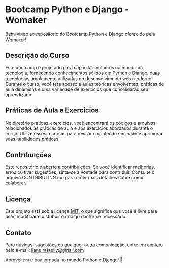 # Bootcamp Python e Django - Womaker

Bem-vindo ao repositório do Bootcamp Python e Django oferecido pela Womaker! 
## Descrição do Curso

Este bootcamp é projetado para capacitar mulheres no mundo da tecnologia, fornecendo conhecimentos sólidos em Python e Django, duas tecnologias amplamente utilizadas no desenvolvimento web moderno. Durante o curso, você terá acesso a aulas teóricas envolventes, práticas de aula dinâmicas e uma variedade de exercícios que consolidarão seu aprendizado.



## Práticas de Aula e Exercícios

No diretório praticas_exercicios, você encontrará os códigos e arquivos relacionados às práticas de aula e aos exercícios abordados durante o curso. Utilize esses recursos para revisar o conteúdo ensinado e aprimorar suas habilidades práticas.

## Contribuições

Este repositório é aberto a contribuições. Se você identificar melhorias, erros ou tiver sugestões, sinta-se à vontade para contribuir. Consulte o arquivo CONTRIBUTING.md para obter mais detalhes sobre como colaborar.

## Licença

Este projeto está sob a licença [MIT](LICENSE), o que significa que você é livre para usar, modificar e distribuir o código conforme necessário.

## Contato

Para dúvidas, sugestões ou qualquer outra comunicação, entre em contato pelo e-mail: liane.rafaelly@gmail.com

Aproveitem  e boa jornada no mundo Python e Django! 🚀
